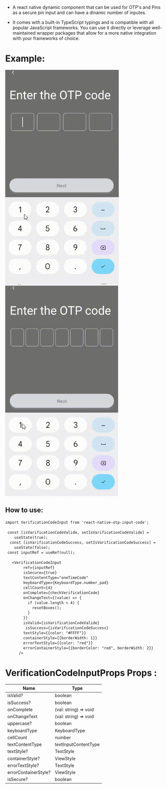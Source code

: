- A react native dynamic component that can be used for OTP's and Pins as a secure pin input and can have a dinamic number of inputes.

- It comes with a built-in TypeScript typings and is compatible with all popular JavaScript frameworks. You can use it directly or leverage well-maintained wrapper packages that allow for a more native integration with your frameworks of choice.

# Example:

![](./assets/videos/1.gif)
![](./assets/videos/2.gif)

## How to use:

```
import VerificationCodeInput from 'react-native-otp-input-code';

 const [isVarificationCodeValide, setIsVarificationCodeValide] =
    useState(true);
  const [isVarificationCodeSuccess, setIsVarificationCodeSuccess] =
    useState(false);
 const inputRef = useRef(null);

   <VerificationCodeInput
        ref={inputRef}
        isSecure={true}
        textContentType="oneTimeCode"
        keyboardType={KeyboardType.number_pad}
        cellCount={4}
        onComplete={checkVerificationCode}
        onChangeText={(value) => {
          if (value.length < 4) {
            resetBoxes();
          }
        }}
        isValid={isVarificationCodeValide}
         isSuccess={isVarificationCodeSuccess}
        textStyle={{color: "#FFFF"}}
        containerStyle={{borderWidth: 1}}
        errorTextStyle={{color: "red"}}
        errorContainerStyle={{borderColor: "red", borderWidth: 2}}
      />
```

# VerificationCodeInputProps Props :

| Name                 | Type                  |
| -------------------- | --------------------- |
| isValid?             | boolean               |
| isSuccess?           | boolean               |
| onComplete           | (val: string) => void |
| onChangeText         | (val: string) => void |
| uppercase?           | boolean               |
| keyboardType         | KeyboardType          |
| cellCount            | number                |
| textContentType      | textInputContentType  |
| textStyle?           | TextStyle             |
| containerStyle?      | ViewStyle             |
| errorTextStyle?      | TextStyle             |
| errorContainerStyle? | ViewStyle             |
| isSecure?            | boolean               |
